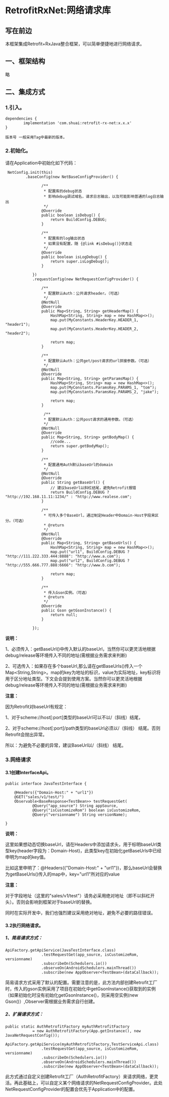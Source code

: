 # RetrofitRxNet:网络请求库
## 写在前边

本框架集成Retrofit+RxJava整合框架，可以简单便捷地进行网络请求。



## 一、框架结构

略


## 二、集成方式

### 1.引入。

```
dependencies {
        implementation 'com.shuai:retrofit-rx-net:x.x.x'
}

版本号 一般采用Tag中最新的版本。
```


### 2.初始化。
请在Application中初始化如下代码：
```
 NetConfig.init(this)
         .baseConfig(new NetBaseConfigProvider() {

                /**
                 * 配置库的debug状态
                 * 影响debug调试域名，请求日志输出，以及可能影响普通的log日志输出
                 */
                @Override
                public boolean isDebug() {
                    return BuildConfig.DEBUG;
                }

                /**
                 * 配置库的log输出状态
                 * 如果没有配置，随 {@link #isDebug()}状态走
                 */
                @Override
                public boolean isLogDebug() {
                    return super.isLogDebug();
                }

            })
            .requestConfig(new NetRequestConfigProvider() {

                /**
                 * 配置默认Auth：公共请求header。（可选）
                 */
                @NotNull
                @Override
                public Map<String, String> getHeaderMap() {
                    HashMap<String, String> map = new HashMap<>();
                    map.put(MyConstants.HeaderKey.HEADER_1, "header1");
                    map.put(MyConstants.HeaderKey.HEADER_2, "header2");

                    return map;
                }

                /**
                 * 配置默认Auth：公共get/post请求的url拼接参数。（可选）
                 */
                @NotNull
                @Override
                public Map<String, String> getParamsMap() {
                    HashMap<String, String> map = new HashMap<>();
                    map.put(MyConstants.ParamsKey.PARAMS_1, "tom");
                    map.put(MyConstants.ParamsKey.PARAMS_2, "jake");

                    return map;
                }

                 /**
                 * 配置默认Auth：公共post请求的通用参数。（可选）
                 */
                @NotNull
                @Override
                public Map<String, String> getBodyMap() {
                    //code...
                    return super.getBodyMap();
                }

                /**
                 * 配置通用Auth默认baseUrl的domain
                 */
                @NotNull
                @Override
                public String getBaseUrl() {
                    // 建议baseUrl以斜杠结尾，避免Retrofit报错
                    return BuildConfig.DEBUG ? "http://192.168.11.11:1234/" : "http://www.realese.com";
                }

                /**
                 * 可传入多个BaseUrl，通过制定Header中Domain-Host字段来区分。（可选）
                 * @return
                 */
                @NotNull
                @Override
                public Map<String, String> getBaseUrls() {
                    HashMap<String, String> map = new HashMap<>();
                    map.put("url1", BuildConfig.DEBUG ? "http://111.222.333.444:8888": "http://www.a.com");
                    map.put("url2", BuildConfig.DEBUG ? "http://555.666.777.888:6666": "http://www.b.com");

                    return map;
                }

                /**
                 * 传入Gson实例。（可选）
                 * @return
                 */
                @Override
                public Gson getGsonInstance() {
                    return null;
                }

            });
```

**说明：**

1、必须传入：getBaseUrl()中传入默认的baseUrl，当然你可以更灵活地根据debug/release等环境传入不同的地址(需根据业务需求来判断)

2、可选传入：如果存在多个baseUrl,那么请在getBaseUrls()传入一个Map<String,String>。map的key为地址的标识，value为实际地址，key标识将用于区分地址类型。下文会会提到使用方案。当然你可以更灵活地根据debug/release等环境传入不同的地址(需根据业务需求来判断)

**注意：**

因为Retrofit对baseUrl有规定：

1、对于scheme://host[:port]类型的baseUrl可以不以/（斜线）结尾，

2、对于scheme://host[:port]/path类型的baseUrl必须以/（斜线） 结尾。否则Retrofit会抛出异常。

所以：为避免不必要的异常，建议BaseUrl以/（斜线） 结尾。


### 3.网络请求

#### 3.1创建InterfaceApi。
```
public interface JavaTestInterface {

    @Headers({"Domain-Host:" + "url1"})
    @GET("sales/v1/test/")
    Observable<BaseResponse<TestBean>> testRequestGet(
            @Query("app_source") String appSource,
            @Query("isCustomizeRom") boolean isCustomizeRom,
            @Query("versionname") String versionName);

}
```

**说明：**

这里如果想动态切换baseUrl，请在Headers中添加请求头，用于标明baseUrl类型key(header字段为：Domain-Host)，此类型key在初始化getBaseUrls中已经申明为map的key值。

比如这里申明了：@Headers({"Domain-Host:" + "url1"})，那么baseUrl会替换为getBaseUrls()传入的map中，key="url1"所对应的value

**注意：**

对于字段地址（这里的"sales/v1/test"）请务必采用绝对地址（即不以斜杠开头）。否则会影响到框架对于baseUrl的替换。

同时在实际开发中，我们也强烈建议采用绝对地址，避免不必要的路径错误。

#### 3.2执行网络请求。

##### 1、简易请求方式：
```
ApiFactory.getApiService(JavaTestInterface.class)
                .testRequestGet(app_source, isCustomizeRom, versionname)
                .subscribeOn(Schedulers.io())
                .observeOn(AndroidSchedulers.mainThread())
                .subscribe(new AppObserver<TestBean>(dataCallback));
```
简易请求方式采用了默认的配置。需要注意的是，此方法内部创建Retrofit工厂时，传入的gson实例采用了项目在初始化中getGsonInstance()获取到的实例（如果初始化时没有初始化getGsonInstance()，则采用空实例(new Gson()）,Observer需根据业务需求自行创建。

##### 2、扩展请求方式：
```
public static AuthRetrofitFactory myAuthRetrofitFactory
            = new AuthRetrofitFactory(App.getInstance(), new JavaNetRequestConfig());

ApiFactory.getApiService(myAuthRetrofitFactory,TestServiceApi.class)
                .testRequestGet(app_source, isCustomizeRom, versionname)
                .subscribeOn(Schedulers.io())
                .observeOn(AndroidSchedulers.mainThread())
                .subscribe(new AppObserver<TestBean>(dataCallback));
```

此方式通过自定义创建Retrofit工厂（AuthRetrofitFactory）来请求网络，更灵活。再此基础上，可以自定义某个网络请求的NetRequestConfigProvider。此处NetRequestConfigProvider的配置会优先于Application中的配置。
